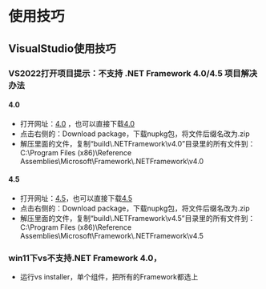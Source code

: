 # 使用技巧
## VisualStudio使用技巧
### VS2022打开项目提示：不支持 .NET Framework 4.0/4.5 项目解决办法
#### 4.0
- 打开网址：[4.0](https://www.nuget.org/packages/microsoft.netframework.referenceassemblies.net40) ，也可以直接下载[4.0](https://globalcdn.nuget.org/packages/microsoft.netframework.referenceassemblies.net40.1.0.2.nupkg)
- 点击右侧的：Download package，下载nupkg包，将文件后缀名改为.zip
- 解压里面的文件，复制“build\\.NETFramework\v4.0”目录里的所有文件到：C:\Program Files (x86)\Reference Assemblies\Microsoft\Framework\\.NETFramework\v4.0
#### 4.5
- 打开网址：[4.5](https://www.nuget.org/packages/microsoft.netframework.referenceassemblies.net45)，也可以直接下载[4.5](https://globalcdn.nuget.org/packages/microsoft.netframework.referenceassemblies.net45.1.0.2.nupkg)
- 点击右侧的：Download package，下载nupkg包，将文件后缀名改为.zip
- 解压里面的文件，复制“build\\.NETFramework\v4.5”目录里的所有文件到：C:\Program Files (x86)\Reference Assemblies\Microsoft\Framework\\.NETFramework\v4.5

### win11下vs不支持.NET Framework 4.0，
- 运行vs installer，单个组件，把所有的Framework都选上
